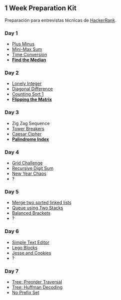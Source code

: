## 1 Week Preparation Kit
Preparación para entrevistas técnicas de [HackerRank](https://www.hackerrank.com/interview/preparation-kits/one-week-preparation-kit/one-week-day-one/challenges).

### Day 1
* [Plus Minus](./1%20Week%20Preparation%20Kit/D1-Plus%20Minus.js)
* [Mini-Max Sum](./1%20Week%20Preparation%20Kit/D1-Mini-Max-Sum.js)
* [Time Conversion](./1%20Week%20Preparation%20Kit/D1-Plus%20Minus.js)
* [**Find the Median**](./1%20Week%20Preparation%20Kit/D1-Find-the-Median.js)

### Day 2
* [Lonely Integer](./1%20Week%20Preparation%20Kit/D2-Lonely-Integer.js)
* [Diagonal Difference](./1%20Week%20Preparation%20Kit/D2-Diagonal-Difference.js)
* [Counting Sort 1](./1%20Week%20Preparation%20Kit/D2-Counting-Sort-1.js)
* [**Flipping the Matrix**](./1%20Week%20Preparation%20Kit/D2-Flipping-the-Matrix.js)

### Day 3
* Zig Zag Sequence
* [Tower Breakers](./1%20Week%20Preparation%20Kit/D3-Tower-Breakers.js)
* [Caesar Cipher](./1%20Week%20Preparation%20Kit/D3-Caesar-Cipher.js)
* [**Palindrome Index**](./1%20Week%20Preparation%20Kit/D3-Palindrome-Index.js)
  
### Day 4
* [Grid Challenge](./1%20Week%20Preparation%20Kit/D4-Grid-Challenge.js)
* [Recursive Digit Sum](./1%20Week%20Preparation%20Kit/D4-Recursive-Digit-Sum.js)
* [New Year Chaos]()
* ?
  
### Day 5
* [Merge two sorted linked lists]()
* [Queue using Two Stacks](./1%20Week%20Preparation%20Kit/D5-Queue-using-Two-Stacks.js)
* [Balanced Brackets](./1%20Week%20Preparation%20Kit/D5-Balanced-Brackets.js)
* ?

### Day 6
* [Simple Text Editor](./1%20Week%20Preparation%20Kit/D6-Simple-Text-Editor.js)
* [Lego Blocks]()
* [Jesse and Cookies](./1%20Week%20Preparation%20Kit/D6-Jesse-and-Cookies.js)
* ?

### Day 7
* [Tree: Preorder Traversal](./1%20Week%20Preparation%20Kit/D7-Tree-Preorder-Traversal.js)
* [Tree: Huffman Decoding](./1%20Week%20Preparation%20Kit/D7-Tree-Huffman-Decoding.js)
* [No Prefix Set](./1%20Week%20Preparation%20Kit/D7-No-Prefix-Set.js)
  



